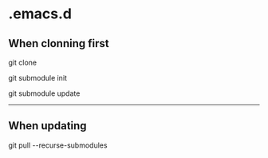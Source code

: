# .emacs.d

## When clonning first

git clone

git submodule init

git submodule update

---

## When updating

git pull --recurse-submodules
